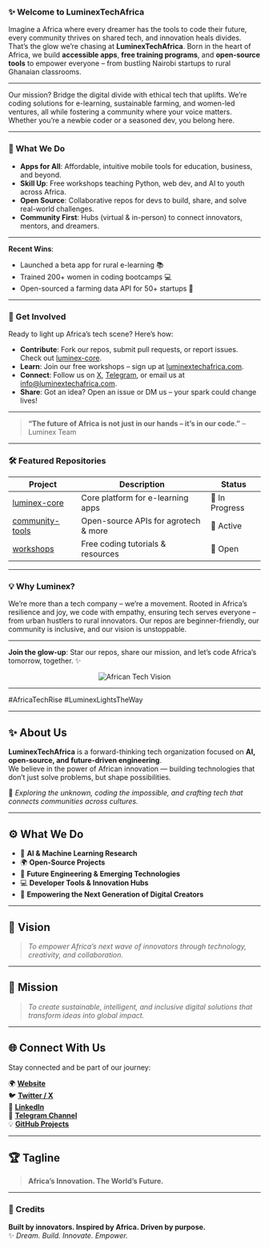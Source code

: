 ### ✨ Welcome to LuminexTechAfrica
Imagine a Africa where every dreamer has the tools to code their future, every community thrives on shared tech, and innovation heals divides. That’s the glow we’re chasing at **LuminexTechAfrica**. Born in the heart of Africa, we build **accessible apps**, **free training programs**, and **open-source tools** to empower everyone – from bustling Nairobi startups to rural Ghanaian classrooms.

---

Our mission? Bridge the digital divide with ethical tech that uplifts. We’re coding solutions for e-learning, sustainable farming, and women-led ventures, all while fostering a community where your voice matters. Whether you’re a newbie coder or a seasoned dev, you belong here.

---

### 🚀 What We Do
- **Apps for All**: Affordable, intuitive mobile tools for education, business, and beyond.
- **Skill Up**: Free workshops teaching Python, web dev, and AI to youth across Africa.
- **Open Source**: Collaborative repos for devs to build, share, and solve real-world challenges.
- **Community First**: Hubs (virtual & in-person) to connect innovators, mentors, and dreamers.

---

**Recent Wins**:
- Launched a beta app for rural e-learning 📚
- Trained 200+ women in coding bootcamps 💻
- Open-sourced a farming data API for 50+ startups 🌾

---

### 🌟 Get Involved
Ready to light up Africa’s tech scene? Here’s how:
- **Contribute**: Fork our repos, submit pull requests, or report issues. Check out [luminex-core](https://github.com/LuminexTechAfrica/luminex-core).
- **Learn**: Join our free workshops – sign up at [luminextechafrica.com](#).
- **Connect**: Follow us on [X](https://x.com/LuminexTechAF), [Telegram](https://t.me/LuminexTechAfrica), or email us at info@luminextechafrica.com.
- **Share**: Got an idea? Open an issue or DM us – your spark could change lives!

---

> **“The future of Africa is not just in our hands – it’s in our code.”** – Luminex Team

---

### 🛠️ Featured Repositories
| Project | Description | Status |
|---------|-------------|--------|
| [luminex-core](https://github.com/LuminexTechAfrica/luminex-core) | Core platform for e-learning apps | 🚧 In Progress |
| [community-tools](https://github.com/LuminexTechAfrica/community-tools) | Open-source APIs for agrotech & more | 🌟 Active |
| [workshops](https://github.com/LuminexTechAfrica/workshops) | Free coding tutorials & resources | 📖 Open |

---

### 💡 Why Luminex?
We’re more than a tech company – we’re a movement. Rooted in Africa’s resilience and joy, we code with empathy, ensuring tech serves everyone – from urban hustlers to rural innovators. Our repos are beginner-friendly, our community is inclusive, and our vision is unstoppable.

---

**Join the glow-up**: Star our repos, share our mission, and let’s code Africa’s tomorrow, together. ✨

<p align="center">
  <img src="https://via.placeholder.com/600x200.png?text=African+Tech+Vision" alt="African Tech Vision"/>
</p>

---

#AfricaTechRise #LuminexLightsTheWay

---

## ✨ About Us  
**LuminexTechAfrica** is a forward-thinking tech organization focused on **AI, open-source, and future-driven engineering**.  
We believe in the power of African innovation — building technologies that don’t just solve problems, but shape possibilities.  

🔭 *Exploring the unknown, coding the impossible, and crafting tech that connects communities across cultures.*

---

## ⚙️ What We Do  
- 🤖 **AI & Machine Learning Research**  
- 🌍 **Open-Source Projects**  
- 🧠 **Future Engineering & Emerging Technologies**  
- 💻 **Developer Tools & Innovation Hubs**  
- 🚀 **Empowering the Next Generation of Digital Creators**

---

## 🌟 Vision  
> *To empower Africa’s next wave of innovators through technology, creativity, and collaboration.*

---

## 💎 Mission  
> *To create sustainable, intelligent, and inclusive digital solutions that transform ideas into global impact.*

---

## 🌐 Connect With Us  
Stay connected and be part of our journey:  

🌍 [**Website**](#)  
🐦 [**Twitter / X**](#)  
💼 [**LinkedIn**](#)  
💬 [**Telegram Channel**](#)  
💡 [**GitHub Projects**](#)  

---

## 🏆 Tagline  
> **Africa’s Innovation. The World’s Future.**

---

### 🪩 Credits  
**Built by innovators. Inspired by Africa. Driven by purpose.**  
✨ *Dream. Build. Innovate. Empower.*  
